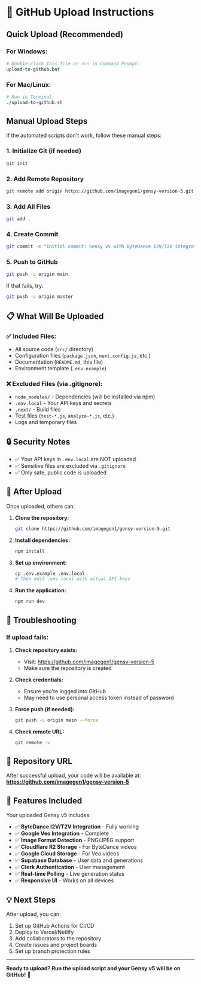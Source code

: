 # 🚀 GitHub Upload Instructions

## Quick Upload (Recommended)

### For Windows:
```bash
# Double-click this file or run in Command Prompt:
upload-to-github.bat
```

### For Mac/Linux:
```bash
# Run in Terminal:
./upload-to-github.sh
```

## Manual Upload Steps

If the automated scripts don't work, follow these manual steps:

### 1. Initialize Git (if needed)
```bash
git init
```

### 2. Add Remote Repository
```bash
git remote add origin https://github.com/imagegen1/gensy-version-5.git
```

### 3. Add All Files
```bash
git add .
```

### 4. Create Commit
```bash
git commit -m "Initial commit: Gensy v5 with ByteDance I2V/T2V integration"
```

### 5. Push to GitHub
```bash
git push -u origin main
```

If that fails, try:
```bash
git push -u origin master
```

## 📋 What Will Be Uploaded

### ✅ Included Files:
- All source code (`src/` directory)
- Configuration files (`package.json`, `next.config.js`, etc.)
- Documentation (`README.md`, this file)
- Environment template (`.env.example`)

### ❌ Excluded Files (via .gitignore):
- `node_modules/` - Dependencies (will be installed via npm)
- `.env.local` - Your API keys and secrets
- `.next/` - Build files
- Test files (`test-*.js`, `analyze-*.js`, etc.)
- Logs and temporary files

## 🔒 Security Notes

- ✅ Your API keys in `.env.local` are NOT uploaded
- ✅ Sensitive files are excluded via `.gitignore`
- ✅ Only safe, public code is uploaded

## 🎯 After Upload

Once uploaded, others can:

1. **Clone the repository:**
   ```bash
   git clone https://github.com/imagegen1/gensy-version-5.git
   ```

2. **Install dependencies:**
   ```bash
   npm install
   ```

3. **Set up environment:**
   ```bash
   cp .env.example .env.local
   # Then edit .env.local with actual API keys
   ```

4. **Run the application:**
   ```bash
   npm run dev
   ```

## 🚨 Troubleshooting

### If upload fails:

1. **Check repository exists:**
   - Visit: https://github.com/imagegen1/gensy-version-5
   - Make sure the repository is created

2. **Check credentials:**
   - Ensure you're logged into GitHub
   - May need to use personal access token instead of password

3. **Force push (if needed):**
   ```bash
   git push -u origin main --force
   ```

4. **Check remote URL:**
   ```bash
   git remote -v
   ```

## 📱 Repository URL

After successful upload, your code will be available at:
**https://github.com/imagegen1/gensy-version-5**

## 🎉 Features Included

Your uploaded Gensy v5 includes:

- ✅ **ByteDance I2V/T2V Integration** - Fully working
- ✅ **Google Veo Integration** - Complete
- ✅ **Image Format Detection** - PNG/JPEG support
- ✅ **Cloudflare R2 Storage** - For ByteDance videos
- ✅ **Google Cloud Storage** - For Veo videos
- ✅ **Supabase Database** - User data and generations
- ✅ **Clerk Authentication** - User management
- ✅ **Real-time Polling** - Live generation status
- ✅ **Responsive UI** - Works on all devices

## 💡 Next Steps

After upload, you can:
1. Set up GitHub Actions for CI/CD
2. Deploy to Vercel/Netlify
3. Add collaborators to the repository
4. Create issues and project boards
5. Set up branch protection rules

---

**Ready to upload? Run the upload script and your Gensy v5 will be on GitHub!** 🚀
